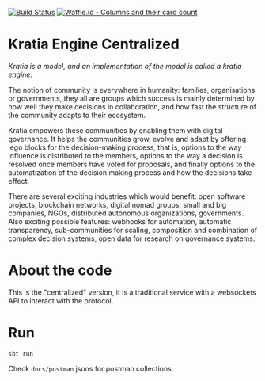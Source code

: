 [![Build Status](https://travis-ci.com/lambdaone-io/kratia-centralized.svg?branch=master)](https://travis-ci.com/lambdaone-io/kratia-centralized)
[![Waffle.io - Columns and their card count](https://badge.waffle.io/lambdaone-io/kratia-centralized.svg?columns=all)](https://waffle.io/lambdaone-io/kratia-centralized)

# Kratia Engine Centralized

_Kratia is a model, and an implementation of the model is called a kratia engine._

The notion of community is everywhere in humanity: families, organisations or governments, they all are groups which success is mainly determined by how well they make decisions in collaboration, and how fast the structure of the community adapts to their ecosystem.

Kratia empowers these communities by enabling them with digital governance. It helps the communities grow, evolve and adapt by offering lego blocks for the decision-making process, that is, options to the way influence is distributed to the members, options to the way a decision is resolved once members have voted for proposals, and finally options to the automatization of the decision making process and how the decisions take effect.

There are several exciting industries which would benefit: open software projects, blockchain networks, digital nomad groups, small and big companies, NGOs, distributed autonomous organizations, governments. Also exciting possible features: webhooks for automation, automatic transparency, sub-communities for scaling, composition and combination of complex decision systems, open data for research on governance systems.

# About the code

This is the "centralized" version, it is a traditional service with a websockets API to interact with the protocol.

# Run

`sbt run`

Check `docs/postman` jsons for postman collections